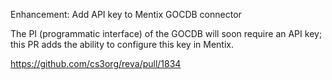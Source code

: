 Enhancement: Add API key to Mentix GOCDB connector

The PI (programmatic interface) of the GOCDB will soon require an API key; this PR adds the ability to configure this key in Mentix.

https://github.com/cs3org/reva/pull/1834
